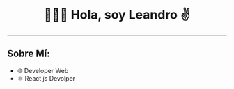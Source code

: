 <div align="center">
<h1 align="center">🙋🏻‍♂️ Hola, soy Leandro ✌️</h1>
</div>

<div align="center">
 
</div>

***

## Sobre Mí: ##

* 🌐 Developer Web
* ⚛️ React js Devolper
